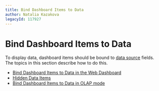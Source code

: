 ```yaml
---
title: Bind Dashboard Items to Data
author: Natalia Kazakova
legacyId: 117927
---
```

# Bind Dashboard Items to Data
To display data, dashboard items should be bound to [data source](provide-data.md) fields. The topics in this section describe how to do this.
* [Bind Dashboard Items to Data in the Web Dashboard](bind-dashboard-items-to-data/bind-dashboard-items-to-data-in-the-web-dashboard.md)
* [Hidden Data Items](bind-dashboard-items-to-data/hidden-data-items.md)
* [Bind Dashboard Items to Data in OLAP mode](bind-dashboard-items-to-data/bind-dashboard-items-to-data-in-olap-mode.md)